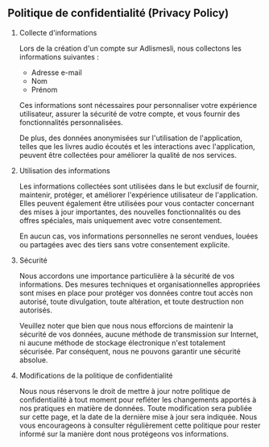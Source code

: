 ## Politique de confidentialité (Privacy Policy) ##

1. Collecte d'informations

    Lors de la création d'un compte sur Adlismesli, nous collectons les informations suivantes :
   
    - Adresse e-mail
    - Nom
    - Prénom
   
    Ces informations sont nécessaires pour personnaliser votre expérience utilisateur, assurer la sécurité de votre compte, et vous fournir des fonctionnalités personnalisées.

    De plus, des données anonymisées sur l'utilisation de l'application, telles que les livres audio écoutés et les interactions avec l'application, peuvent être collectées pour améliorer la qualité de nos services.

2. Utilisation des informations

    Les informations collectées sont utilisées dans le but exclusif de fournir, maintenir, protéger, et améliorer l'expérience utilisateur de l'application. Elles peuvent également être utilisées pour vous contacter concernant des mises à jour importantes, des nouvelles fonctionnalités ou des offres spéciales, mais uniquement avec votre consentement.

    En aucun cas, vos informations personnelles ne seront vendues, louées ou partagées avec des tiers sans votre consentement explicite.

3. Sécurité

    Nous accordons une importance particulière à la sécurité de vos informations. Des mesures techniques et organisationnelles appropriées sont mises en place pour protéger vos données contre tout accès non autorisé, toute divulgation, toute altération, et toute destruction non autorisés.

    Veuillez noter que bien que nous nous efforcions de maintenir la sécurité de vos données, aucune méthode de transmission sur Internet, ni aucune méthode de stockage électronique n'est totalement sécurisée. Par conséquent, nous ne pouvons garantir une sécurité absolue.

4. Modifications de la politique de confidentialité

    Nous nous réservons le droit de mettre à jour notre politique de confidentialité à tout moment pour refléter les changements apportés à nos pratiques en matière de données. Toute modification sera publiée sur cette page, et la date de la dernière mise à jour sera indiquée. Nous vous encourageons à consulter régulièrement cette politique pour rester informé sur la manière dont nous protégeons vos informations.
